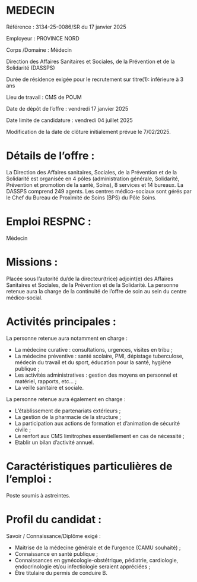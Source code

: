 # MEDECIN

Référence : 3134-25-0086/SR du 17 janvier 2025

Employeur : PROVINCE NORD

Corps /Domaine : Médecin

Direction des Affaires Sanitaires et Sociales, de la Prévention et de la Solidarité (DASSPS)

Durée de résidence exigée pour le recrutement sur titre(1): inférieure à 3 ans

Lieu de travail : CMS de POUM

Date de dépôt de l’offre : vendredi 17 janvier 2025

Date limite de candidature : vendredi 04 juillet 2025

Modification de la date de clôture initialement prévue le 7/02/2025.

# Détails de l’offre :

La Direction des Affaires sanitaires, Sociales, de la Prévention et de la Solidarité est organisée en 4 pôles (administration générale, Solidarité, Prévention et promotion de la santé, Soins), 8 services et 14 bureaux. La DASSPS comprend 249 agents. Les centres médico-sociaux sont gérés par le Chef du Bureau de Proximité de Soins (BPS) du Pôle Soins.

# Emploi RESPNC :

Médecin

# Missions :

Placée sous l’autorité du/de la directeur(trice) adjoint(e) des Affaires Sanitaires et Sociales, de la Prévention et de la Solidarité. La personne retenue aura la charge de la continuité de l’offre de soin au sein du centre médico-social.

# Activités principales :

La personne retenue aura notamment en charge :

- La médecine curative : consultations, urgences, visites en tribu ;
- La médecine préventive : santé scolaire, PMI, dépistage tuberculose, médecin du travail et du sport, éducation pour la santé, hygiène publique ;
- Les activités administratives : gestion des moyens en personnel et matériel, rapports, etc… ;
- La veille sanitaire et sociale.

La personne retenue aura également en charge :

- L’établissement de partenariats extérieurs ;
- La gestion de la pharmacie de la structure ;
- La participation aux actions de formation et d’animation de sécurité civile ;
- Le renfort aux CMS limitrophes essentiellement en cas de nécessité ;
- Etablir un bilan d’activité annuel.

# Caractéristiques particulières de l’emploi :

Poste soumis à astreintes.

# Profil du candidat :

Savoir / Connaissance/Diplôme exigé :

- Maitrise de la médecine générale et de l’urgence (CAMU souhaité) ;
- Connaissance en santé publique ;
- Connaissances en gynécologie-obstétrique, pédiatrie, cardiologie, endocrinologie et/ou infectiologie seraient appréciées ;
- Être titulaire du permis de conduire B.
